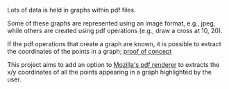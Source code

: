 Lots of data is held in graphs within pdf files.

Some of these graphs are represented using an image format, e.g., jpeg,
while others are created using pdf operations (e.g., draw a cross at 10, 20).

If the pdf operations that create a graph are known, it is possible
to extract the coordinates of the points in a graph; [proof of concept](http://shape-of-code.coding-guidelines.com/2013/12/19/converting-graphs-in-pdf-files-to-csv-format/)

This project aims to add an option to [Mozilla's pdf renderer](https://mozilla.github.io/pdf.js/) to extracts the x/y coordinates of all the points appearing in a graph highlighted by the user.

